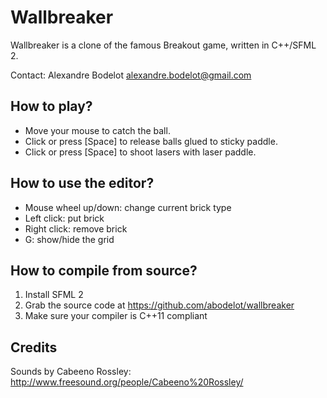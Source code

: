 Wallbreaker
===========

Wallbreaker is a clone of the famous Breakout game, written in C++/SFML 2.

Contact: Alexandre Bodelot <alexandre.bodelot@gmail.com>


How to play?
------------

- Move your mouse to catch the ball.
- Click or press [Space] to release balls glued to sticky paddle.
- Click or press [Space] to shoot lasers with laser paddle.


How to use the editor?
----------------------

- Mouse wheel up/down: change current brick type
- Left click: put brick
- Right click: remove brick
- G: show/hide the grid


How to compile from source?
---------------------------

1. Install SFML 2
2. Grab the source code at https://github.com/abodelot/wallbreaker
3. Make sure your compiler is C++11 compliant


Credits
-------

Sounds by Cabeeno Rossley: http://www.freesound.org/people/Cabeeno%20Rossley/

